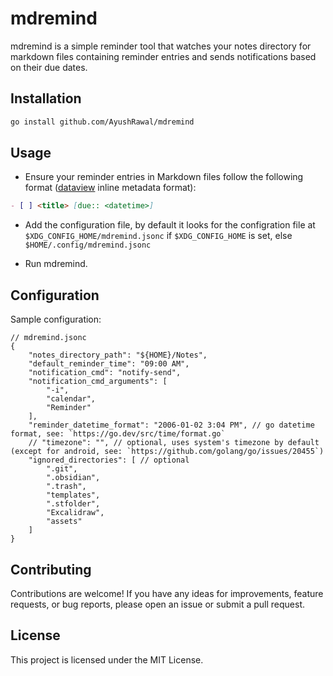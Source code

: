 
# mdremind

mdremind is a simple reminder tool that watches your notes directory for markdown files containing reminder entries and sends notifications based on their due dates.

## Installation
```bash
go install github.com/AyushRawal/mdremind
```

## Usage

- Ensure your reminder entries in Markdown files follow the following format ([dataview](https://blacksmithgu.github.io/obsidian-dataview/) inline metadata format):
```markdown
- [ ] <title> [due:: <datetime>]
```
- Add the configuration file, by default it looks for the configration file at `$XDG_CONFIG_HOME/mdremind.jsonc` if `$XDG_CONFIG_HOME` is set, else `$HOME/.config/mdremind.jsonc`

- Run mdremind.

## Configuration

Sample configuration:

```jsonc
// mdremind.jsonc
{
    "notes_directory_path": "${HOME}/Notes",
    "default_reminder_time": "09:00 AM",
    "notification_cmd": "notify-send",
    "notification_cmd_arguments": [
        "-i",
        "calendar",
        "Reminder"
    ],
    "reminder_datetime_format": "2006-01-02 3:04 PM", // go datetime format, see: `https://go.dev/src/time/format.go`
    // "timezone": "", // optional, uses system's timezone by default (except for android, see: `https://github.com/golang/go/issues/20455`)
    "ignored_directories": [ // optional
        ".git",
        ".obsidian",
        ".trash",
        "templates",
        ".stfolder",
        "Excalidraw",
        "assets"
    ]
}
```

## Contributing

Contributions are welcome! If you have any ideas for improvements, feature requests, or bug reports, please open an issue or submit a pull request.

## License

This project is licensed under the MIT License.
